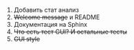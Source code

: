 1. Добавить стат анализ
2. ~~Welcome message~~ и README
3. Документация на Sphinx
4. ~~Что есть тест GUI? И остальные тесты~~
5. ~~GUI style~~